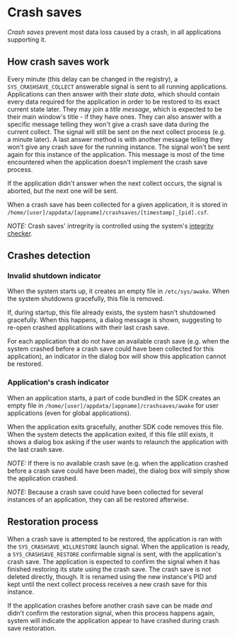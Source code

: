 # Crash saves

_Crash saves_ prevent most data loss caused by a crash, in all applications supporting it.

## How crash saves work

Every minute (this delay can be changed in the registry), a `SYS_CRASHSAVE_COLLECT` answerable signal is sent to all running applications.
Applications can then answer with their _state data_, which should contain every data required for the application in order to be restored to its exact current state later. They may join a _title message_, which is expected to be their main window's title - if they have ones.
They can also answer with a specific message telling they won't give a crash save data during the current collect. The signal will still be sent on the next collect process (e.g. a minute later).
A last answer method is with another message telling they won't give any crash save for the running instance. The signal won't be sent again for this instance of the application. This message is most of the time encountered when the application doesn't implement the crash save process.

If the application didn't answer when the next collect occurs, the signal is aborted, but the next one will be sent.

When a crash save has been collected for a given application, it is stored in `/home/[user]/appdata/[appname]/crashsaves/[timestamp]_[pid].csf`.

_NOTE:_ Crash saves' intregrity is controlled using the system's [integrity checker](../technical/integrity-checker.md).

## Crashes detection

### Invalid shutdown indicator

When the system starts up, it creates an empty file in `/etc/sys/awake`.
When the system shutdowns gracefully, this file is removed.

If, during startup, this file already exists, the system hasn't shutdowned gracefully.
When this happens, a dialog message is shown, suggesting to re-open crashed applications with their last crash save.

For each application that do not have an available crash save (e.g. when the system crashed before a crash save could have been collected for this application), an indicator in the dialog box will show this application cannot be restored.

### Application's crash indicator

When an application starts, a part of code bundled in the SDK creates an empty file in `/home/[user]/appdata/[appname]/crashsaves/awake` for user applications (even for global applications).

When the application exits gracefully, another SDK code removes this file.
When the system detects the application exited, if this file still exists, it shows a dialog box asking if the user wants to relaunch the application with the last crash save.

_NOTE:_ If there is no available crash save (e.g. when the application crashed before a crash save could have been made), the dialog box will simply show the application crashed.

_NOTE:_ Because a crash save could have been collected for several instances of an application, they can all be restored afterwise.

## Restoration process

When a crash save is attempted to be restored, the application is ran with the `SYS_CRASHSAVE_WILLRESTORE` launch signal. When the application is ready, a `SYS_CRASHSAVE_RESTORE` confirmable signal is sent, with the application's crash save.
The application is expected to confirm the signal when it has finished restoring its state using the crash save.
The crash save is not deleted directly, though. It is renamed using the new instance's PID and kept until the next collect process receives a new crash save for this instance.

If the application crashes before another crash save can be made *and* didn't confirm the restoration signal, when this process happens again, system will indicate the application appear to have crashed during crash save restoration.
